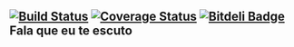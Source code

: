 [![Build Status](https://snap-ci.com/riquellopes/fala-que-eu-te-escuto/branch/master/build_image)](https://snap-ci.com/riquellopes/fala-que-eu-te-escuto/branch/master)
[![Coverage Status](https://coveralls.io/repos/riquellopes/fala-que-eu-te-escuto/badge.svg?branch=master&service=github)](https://coveralls.io/github/riquellopes/fala-que-eu-te-escuto?branch=master)
[![Bitdeli Badge](https://d2weczhvl823v0.cloudfront.net/riquellopes/fala-que-eu-te-escuto/trend.png)](https://bitdeli.com/free "Bitdeli Badge")
Fala que eu te escuto
---------------------
